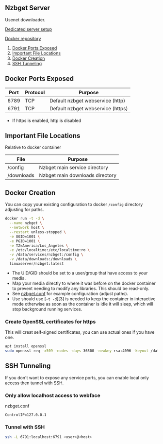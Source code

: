 Nzbget Server
-------------
Usenet downloader.

[Dedicated server setup](nzbget-dedicated.md)

[Docker repository][1]

1. [Docker Ports Exposed](#docker-ports-exposed)
2. [Important File Locations](#important-file-locations)
3. [Docker Creation](#docker-creation)
4. [SSH Tunneling](#ssh-tunneling)

Docker Ports Exposed
--------------------

| Port | Protocol | Purpose                           |
|------|----------|-----------------------------------|
| 6789 | TCP      | Default nzbget webservice (http)  |
| 6791 | TCP      | Default nzbget webservice (https) |
 * If https is enabled, http is disabled

Important File Locations
------------------------
Relative to docker container

| File       | Purpose                         |
|------------|---------------------------------|
| /config    | Nzbget main service directory   |
| /downloads | Nzbget main downloads directory |

Docker Creation
---------------
You can copy your existing configuration to docker `/config` directory
adjusting for paths.

```bash
docker run -t -d \
  --name nzbget \
  --network host \
  --restart unless-stopped \
  -e UGID=1001 \
  -e PGID=1001 \
  -e TZ=America/Los_Angeles \
  -e /etc/localtime:/etc/localtime:ro \
  -v /data/services/nzbget:/config \
  -v /data/downloads:/downloads \
  linuxserver/nzbget:latest
```
 * The UID/GID should be set to a user/group that have access to your media.
 * Map your media directly to where it was before on the docker container to
   prevent needing to modify any libraries. This should be read-only.
 * See [nzbget.conf](nzbget.conf) for example configuration (adjust paths).
 * Use should use [`-t -d`][3] is needed to keep the container in interactive
   mode otherwise as soon as the container is idle it will sleep, which will
   stop background running services.


### Create OpenSSL certificates for https
This will creat self-signed certificates, you can use actual ones if you have
one.

```bash
apt install openssl
sudo openssl req -x509 -nodes -days 36500 -newkey rsa:4096 -keyout /data/services/nzbget/nzbget.key -out /data/services/nzbget/nzbget.crt
```

SSH Tunneling
-------------
If you don't want to expose any service ports, you can enable local only access
then tunnel with SSH.

### Only allow localhost access to webface

nzbget.conf
```
ControlIP=127.0.0.1
```

### Tunnel with SSH

```bash
ssh -L 6791:localhost:6791 <user>@<host>
```

[1]: https://hub.docker.com/r/linuxserver/nzbget/